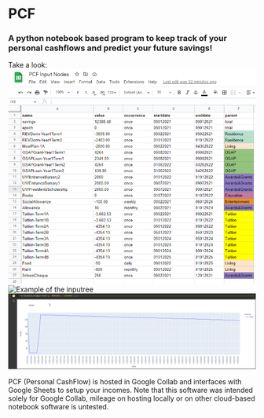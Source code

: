 # PCF
### A python notebook based program to keep track of your personal cashflows and predict your future savings!

Take a look:
![Example of a spreadsheet being used as input][examplesheet] ![Example of the inputree][exampletree] 
![Example of analysing sources of income and expenses in PCF][exampleuse]

PCF (Personal CashFlow) is hosted in Google Collab and interfaces with Google Sheets to setup your incomes. Note that this software was intended solely for Google Collab, mileage on hosting locally or on other cloud-based notebook software is untested. 

[exampletree]: Media/IndexTree.gif
[exampleuse]: Media/ExampleUse.gif
[examplesheet]: Media/InputNodes.PNG
